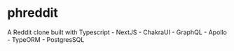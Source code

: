 # phreddit

A Reddit clone built with Typescript - NextJS - ChakraUI - GraphQL - Apollo - TypeORM - PostgresSQL
